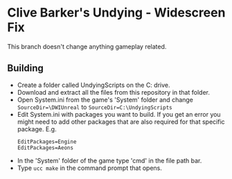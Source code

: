# Clive Barker's Undying - Widescreen Fix
This branch doesn't change anything gameplay related.

## Building
  - Create a folder called UndyingScripts on the C: drive.
  - Download and extract all the files from this repository in that folder.
  - Open System.ini from the game's 'System' folder and change `SourceDir=\DWIUnreal` to `SourceDir=C:\UndyingScripts`
  - Edit System.ini with packages you want to build. If you get an error you might need to add other packages that are also required for that specific package. E.g.
    ```
    EditPackages=Engine
    EditPackages=Aeons
    ```
  - In the 'System' folder of the game type 'cmd' in the file path bar.
  - Type `ucc make` in the command prompt that opens.

